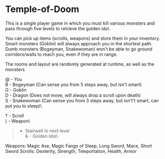 # Temple-of-Doom

This is a single player game in which you must kill various monsters and pass through five levels to retrieve the golden idol.

You can pick up items (scrolls, weapons) and store them in your inventory. Smart monsters (Goblin) will always approach you in the shortest path. Dumb monsters (Bogeyman, Snakewoman) won't be able to go ground corridors/walls to reach you, even if they are in range.

The rooms and layout are randomly generated at runtime, as well as the monsters

@ - You\
B - Bogeyman (Can sense you from 5 steps away, but isn't smart)\
G - Goblin\
D - Dragon (Does not move, will always drop a scroll upon death)\
S - Snakewoman (Can sense you from 3 steps away, but isn't't smart, can put you to sleep)\

? - Scroll\
) - Weapon\
> - Stairwell to next level\
& - Golden Idol\

Weapons: Magic Axe, Magic Fangs of Sleep, Long Sword, Mace, Short Sword
Scrolls: Dexterity, Strength, Teleportation, Health, Armor
